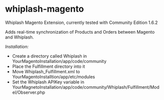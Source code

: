 whiplash-magento
================

Whiplash Magento Extension, currently tested with Community Edition 1.6.2


Adds real-time synchronization of Products and Orders between Magento and Whiplash.

*Installation:*
- Create a directory called Whiplash in YourMagentoInstallation/app/code/community
- Place the Fulfillment directory into it
- Move Whiplash_Fulfillment.xml to YourMagentoInstalltion/app/etc/modules
- Set the Whiplash APIKey variable in YourMagnetoInstallation/app/code/community/Whiplash/Fulfillment/Model/Observer.php
